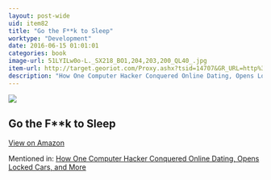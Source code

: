 ```yaml
---
layout: post-wide
uid: item82
title: "Go the F**k to Sleep"
worktype: "Development"
date: 2016-06-15 01:01:01
categories: book
image-url: 51LYILw0o-L._SX218_BO1,204,203,200_QL40_.jpg
item-url: http://target.georiot.com/Proxy.ashx?tsid=14707&GR_URL=http%3A%2F%2Fwww.amazon.com%2FGo-F-Sleep-Adam-Mansbach%2Fdp%2F1617750255%2F
description: "How One Computer Hacker Conquered Online Dating, Opens Locked Cars, and More"
---
```

<a href="http://target.georiot.com/Proxy.ashx?tsid=14707&GR_URL=http%3A%2F%2Fwww.amazon.com%2FGo-F-Sleep-Adam-Mansbach%2Fdp%2F1617750255%2F" target="blank"><img src="../../../../img/thumbs/51LYILw0o-L._SX218_BO1,204,203,200_QL40_.jpg" class="prod-img"></a>
<h2>Go the F**k to Sleep</h2>
<p><a class="btn btn-primary" href="http://target.georiot.com/Proxy.ashx?tsid=14707&GR_URL=http%3A%2F%2Fwww.amazon.com%2FGo-F-Sleep-Adam-Mansbach%2Fdp%2F1617750255%2F" target="blank">View on Amazon</a><p>
<p>Mentioned in: <a href="http://fourhourworkweek.com/2015/05/02/samy-kamkar/" target="blank">How One Computer Hacker Conquered Online Dating, Opens Locked Cars, and More</a></p>
